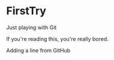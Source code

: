 # FirstTry
Just playing with Git

If you're reading this, you're really bored.


Adding a line from GitHub
